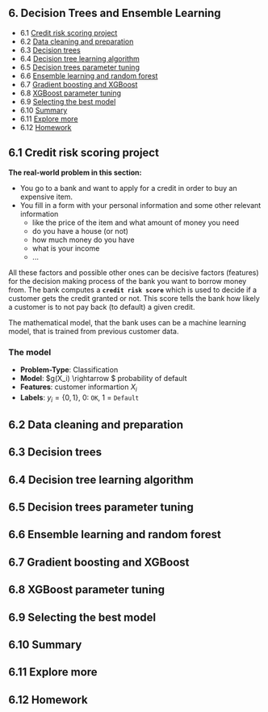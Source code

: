 ## 6. Decision Trees and Ensemble Learning

- 6.1 [Credit risk scoring project](#01-credit-risk)
- 6.2 [Data cleaning and preparation](#02-data-prep)
- 6.3 [Decision trees](#03-decision-trees)
- 6.4 [Decision tree learning algorithm](#04-decision-tree-learning)
- 6.5 [Decision trees parameter tuning](#05-decision-tree-tuning)
- 6.6 [Ensemble learning and random forest](#06-random-forest)
- 6.7 [Gradient boosting and XGBoost](#07-boosting)
- 6.8 [XGBoost parameter tuning](#08-xgb-tuning)
- 6.9 [Selecting the best model](#09-final-model)
- 6.10 [Summary](#10-summary)
- 6.11 [Explore more](#11-explore-more)
- 6.12 [Homework](#homework)



<a id="01-credit-risk"></a>
## 6.1 Credit risk scoring project

**The real-world problem in this section:** 
- You go to a bank and want to apply for a credit in order to buy an expensive item. 
- You fill in a form with your personal information and some other relevant information 
    - like the price of the item and what amount of money you need
    - do you have a house (or not)
    - how much money do you have
    - what is your income
    - ...

All these factors and possible other ones can be decisive factors (features) for the decision making process of the bank you want to borrow money from. The bank computes a **`credit risk score`** which is used to decide if a customer gets the credit granted or not. This score tells the bank how likely a customer is to not pay back (to default) a given credit.

The mathematical model, that the bank uses can be a machine learning model, that is trained from previous customer data.

### The model
- **Problem-Type**: Classification
- **Model**: $g(X_i) \rightarrow $ probability of default
- **Features**: customer informartion $X_i$
- **Labels**:  $y_i = \{0,1\}$, $0$: `OK`, $1$ = `Default`


<a id="02-data-prep"></a>
## 6.2 Data cleaning and preparation


<a id="03-decision-trees"></a>
## 6.3 Decision trees


<a id="04-decision-tree-learning"></a>
## 6.4 Decision tree learning algorithm


<a id="05-decision-tree-tuning"></a>
## 6.5 Decision trees parameter tuning


<a id="06-random-forest"></a>
## 6.6 Ensemble learning and random forest


<a id="07-boosting"></a>
## 6.7 Gradient boosting and XGBoost


<a id="08-xgb-tuning"></a>
## 6.8 XGBoost parameter tuning


<a id="09-final-model"></a>
## 6.9 Selecting the best model


<a id="10-summary"></a>
## 6.10 Summary


<a id="11-explore-more"></a>
## 6.11 Explore more


<a id="homework"></a>
## 6.12 Homework
